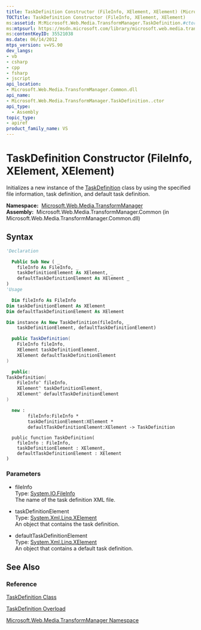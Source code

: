 ```yaml
---
title: TaskDefinition Constructor (FileInfo, XElement, XElement) (Microsoft.Web.Media.TransformManager)
TOCTitle: TaskDefinition Constructor (FileInfo, XElement, XElement)
ms:assetid: M:Microsoft.Web.Media.TransformManager.TaskDefinition.#ctor(System.IO.FileInfo,System.Xml.Linq.XElement,System.Xml.Linq.XElement)
ms:mtpsurl: https://msdn.microsoft.com/library/microsoft.web.media.transformmanager.taskdefinition.taskdefinition(v=VS.90)
ms:contentKeyID: 35521038
ms.date: 06/14/2012
mtps_version: v=VS.90
dev_langs:
- vb
- csharp
- cpp
- fsharp
- jscript
api_location:
- Microsoft.Web.Media.TransformManager.Common.dll
api_name:
- Microsoft.Web.Media.TransformManager.TaskDefinition..ctor
api_type:
  - Assembly
topic_type:
- apiref
product_family_name: VS
---
```


# TaskDefinition Constructor (FileInfo, XElement, XElement)

Initializes a new instance of the [TaskDefinition](taskdefinition-class-microsoft-web-media-transformmanager.md) class by using the specified file information, task definition, and default task definition.

**Namespace:**  [Microsoft.Web.Media.TransformManager](microsoft-web-media-transformmanager-namespace.md)  
**Assembly:**  Microsoft.Web.Media.TransformManager.Common (in Microsoft.Web.Media.TransformManager.Common.dll)

## Syntax

```vb
'Declaration

  Public Sub New ( _
    fileInfo As FileInfo, _
    taskDefinitionElement As XElement, _
    defaultTaskDefinitionElement As XElement _
)
'Usage

  Dim fileInfo As FileInfo
Dim taskDefinitionElement As XElement
Dim defaultTaskDefinitionElement As XElement

Dim instance As New TaskDefinition(fileInfo, _
    taskDefinitionElement, defaultTaskDefinitionElement)
```

```csharp
  public TaskDefinition(
    FileInfo fileInfo,
    XElement taskDefinitionElement,
    XElement defaultTaskDefinitionElement
)
```

```cpp
  public:
TaskDefinition(
    FileInfo^ fileInfo, 
    XElement^ taskDefinitionElement, 
    XElement^ defaultTaskDefinitionElement
)
```

``` fsharp
  new : 
        fileInfo:FileInfo * 
        taskDefinitionElement:XElement * 
        defaultTaskDefinitionElement:XElement -> TaskDefinition
```

```jscript
  public function TaskDefinition(
    fileInfo : FileInfo, 
    taskDefinitionElement : XElement, 
    defaultTaskDefinitionElement : XElement
)
```

### Parameters

  - fileInfo  
    Type: [System.IO.FileInfo](https://msdn.microsoft.com/library/akth6b1k)  
    The name of the task definition XML file.  

<!-- end list -->

  - taskDefinitionElement  
    Type: [System.Xml.Linq.XElement](https://msdn.microsoft.com/library/bb340098)  
    An object that contains the task definition.  

<!-- end list -->

  - defaultTaskDefinitionElement  
    Type: [System.Xml.Linq.XElement](https://msdn.microsoft.com/library/bb340098)  
    An object that contains a default task definition.  

## See Also

### Reference

[TaskDefinition Class](taskdefinition-class-microsoft-web-media-transformmanager.md)

[TaskDefinition Overload](taskdefinition-constructor-microsoft-web-media-transformmanager.md)

[Microsoft.Web.Media.TransformManager Namespace](microsoft-web-media-transformmanager-namespace.md)

